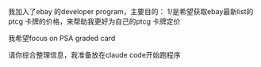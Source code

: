 

我加入了ebay 的developer program，主要目的：
1/是希望获取ebay最新list的ptcg 卡牌的价格，来帮助我更好为自己的ptcg 卡牌定价


我希望focus on PSA graded card

请你综合整理信息，我准备放在claude code开始跑程序

